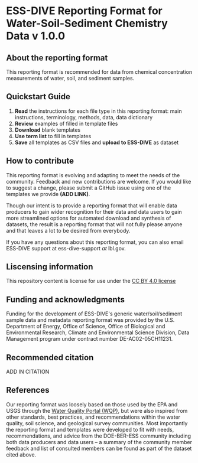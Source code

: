 # ESS-DIVE Reporting Format for Water-Soil-Sediment Chemistry Data v 1.0.0

## About the reporting format
This reporting format is recommended for data from chemical concentration measurements of water, soil, and sediment samples.

## Quickstart Guide
  1. **Read** the instructions for each file type in this reporting format: main instructions, terminology, methods, data, data dictionary
  2. **Review** examples of filled in template files
  3. **Download** blank templates
  4. **Use term list** to fill in templates
  5. **Save** all templates as CSV files and **upload to ESS-DIVE** as dataset
    
    
## How to contribute

This reporting format is evolving and adapting to meet the needs of the community. Feedback and new contributions are welcome. If you would like to suggest a change, please submit a GitHub issue using one of the templates we provide **(ADD LINK)**.

Though our intent is to provide a reporting format that will enable data producers to gain wider recognition for their data and data users to gain more streamlined options for automated download and synthesis of datasets, the result is a reporting format that will not fully please anyone and that leaves a lot to be desired from everybody. 

If you have any questions about this reporting format, you can also email ESS-DIVE support at ess-dive-support *at* lbl.gov.

## Liscensing information

This repository content is license for use under the [CC BY 4.0 license](https://creativecommons.org/licenses/by/4.0/)

## Funding and acknowledgments

Funding for the development of ESS-DIVE's generic water/soil/sediment sample data and metadata reporting format was provided by the U.S. Department of Energy, Office of Science, Office of Biological and Environmental Research, Climate and Environmental Science Division, Data Management program under contract number DE-AC02-05CH11231.

## Recommended citation
ADD IN CITATION

## References

Our reporting format was loosely based on those used by the EPA and USGS through the [Water Quality Portal (WQP)](https://www.waterqualitydata.us/), but were also inspired from other standards, best practices, and recommendations within the water quality, soil science, and geological survey communities. Most importantly the reporting format and templates were developed to fit with needs, recommendations, and advice from the DOE-BER-ESS community including both data producers and data users – a summary of the community member feedback and list of consulted members can be found as part of the dataset cited above.
